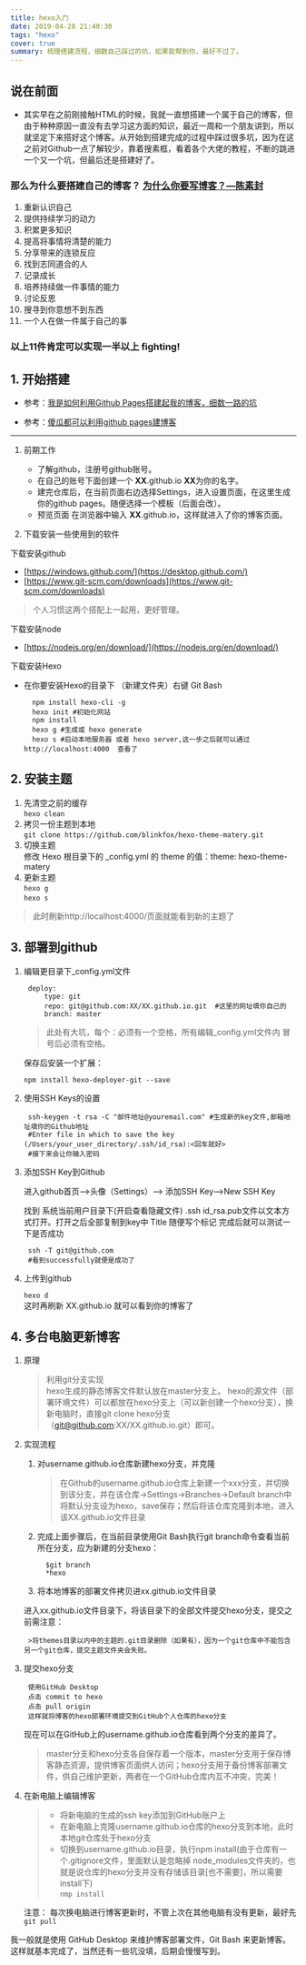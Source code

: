 ```yaml
---
title: hexo入门
date: 2019-04-28 21:40:30
tags: "hexo"
cover: true
summary: 梳理搭建流程，细数自己踩过的坑，如果能帮到你，最好不过了。
---
```


## 说在前面
* 其实早在之前刚接触HTML的时候，我就一直想搭建一个属于自己的博客，但由于种种原因一直没有去学习这方面的知识，最近一周和一个朋友讲到，所以就坚定下来搭好这个博客。从开始到搭建完成的过程中踩过很多坑，因为在这之前对Github一点了解较少，靠着搜素框，看着各个大佬的教程，不断的跳进一个又一个坑，但最后还是搭建好了。
### 那么为什么要搭建自己的博客？ [为什么你要写博客？—陈素封](https://zhuanlan.zhihu.com/p/19743861?columnSlug=cnfeat)
1. 重新认识自己
2. 提供持续学习的动力
3. 积累更多知识
4. 提高将事情将清楚的能力
5. 分享带来的连锁反应
6. 找到志同道合的人
7. 记录成长
8. 培养持续做一件事情的能力
9. 讨论反思
10. 搜寻到你意想不到东西
11. 一个人在做一件属于自己的事
### 以上11件肯定可以实现一半以上     fighting!
## 1. 开始搭建
	
* 参考：[我是如何利用Github Pages搭建起我的博客，细数一路的坑](https://www.cnblogs.com/jackyroc/p/7681938.html)

* 参考：[傻瓜都可以利用github pages建博客](http://cyzus.github.io/2015/06/21/github-build-blog/)  



----------
1. 前期工作
	* 了解github，注册号github账号。
	* 在自己的账号下面创建一个 **XX**.github.io **XX**为你的名字。
	* 建完仓库后，在当前页面右边选择Settings，进入设置页面，在这里生成你的github pages。随便选择一个模板（后面会改）。
	* 预览页面 在浏览器中输入  **XX**.github.io，这样就进入了你的博客页面。


2. 下载安装一些使用到的软件  


下载安装github   


- [https://windows.github.com/](https://desktop.github.com/)  
- [https://www.git-scm.com/downloads](https://www.git-scm.com/downloads)

>个人习惯这两个搭配上一起用，更好管理。

下载安装node  
  
- [https://nodejs.org/en/download/](https://nodejs.org/en/download/)   


下载安装Hexo 

- 在你要安装Hexo的目录下 （新建文件夹）右键 Git Bash

    	npm install hexo-cli -g   
		hexo init #初始化网站 
		npm install 
		hexo g #生成或 hexo generate  
		hexo s #启动本地服务器 或者 hexo server,这一步之后就可以通过http://localhost:4000  查看了

## 2. 安装主题
 
1. 先清空之前的缓存  
	`hexo clean`  
2. 拷贝一份主题到本地  
    `git clone https://github.com/blinkfox/hexo-theme-matery.git`  
3. 切换主题  
	修改 Hexo 根目录下的 _config.yml 的 theme 的值：theme: hexo-theme-matery  
4. 更新主题  
    `hexo g`  
	`hexo s`
>此时刷新http://localhost:4000/页面就能看到新的主题了

## 3. 部署到github 
1. 编辑更目录下_config.yml文件
 
    	deploy:
    		type: git
    		repo: git@github.com:XX/XX.github.io.git  #这里的网址填你自己的
    		branch: master
 	> 此处有大坑，每个：必须有一个空格，所有编辑_config.yml文件内 冒号后必须有空格。

 	保存后安装一个扩展：  

 	`npm install hexo-deployer-git --save` 

2. 使用SSH Keys的设置  
 
    	ssh-keygen -t rsa -C "邮件地址@youremail.com" #生成新的key文件,邮箱地址填你的Github地址   
    	#Enter file in which to save the key (/Users/your_user_directory/.ssh/id_rsa):<回车就好>   
    	#接下来会让你输入密码  
3. 添加SSH Key到Github

	进入github首页-->头像（Settings）--> 添加SSH Key-->New SSH Key
	
	找到 系统当前用户目录下(开启查看隐藏文件)
	.ssh id_rsa.pub文件以文本方式打开。打开之后全部复制到key中
	Title 随便写个标记
	完成后就可以测试一下是否成功  

		ssh -T git@github.com
		#看到successfully就便是成功了
4. 上传到github

    `hexo d`  
	这时再刷新 XX.github.io 就可以看到你的博客了
## 4. 多台电脑更新博客
1. 原理  
	>利用git分支实现  
	hexo生成的静态博客文件默认放在master分支上。
	hexo的源文件（部署环境文件）可以都放在hexo分支上（可以新创建一个hexo分支），换新电脑时，直接git clone hexo分支（git@github.com:XX/XX.github.io.git）即可。  

2. 实现流程  
	1. 对username.github.io仓库新建hexo分支，并克隆   
		>在Github的username.github.io仓库上新建一个xxx分支，并切换到该分支，并在该仓库->Settings->Branches->Default branch中将默认分支设为hexo，save保存；然后将该仓库克隆到本地，进入该XX.github.io文件目录  
	
	2. 完成上面步骤后，在当前目录使用Git Bash执行git branch命令查看当前所在分支，应为新建的分支hexo：  
	
		 	 $git branch   
		 	 *hexo  
	3. 将本地博客的部署文件拷贝进xx.github.io文件目录

	进入xx.github.io文件目录下，将该目录下的全部文件提交hexo分支，提交之前需注意：
	
		>将themes目录以内中的主题的.git目录删除（如果有），因为一个git仓库中不能包含另一个git仓库，提交主题文件夹会失败。  

3. 提交hexo分支

		使用GitHub Desktop 
		点击 commit to hexo  
		点击 pull origin 
		这样就将博客的hexo部署环境提交到GitHub个人仓库的hexo分支

	现在可以在GitHub上的username.github.io仓库看到两个分支的差异了。  
		
	> master分支和hexo分支各自保存着一个版本，master分支用于保存博客静态资源，提供博客页面供人访问；hexo分支用于备份博客部署文件，供自己维护更新，两者在一个GitHub仓库内互不冲突，完美！

4. 在新电脑上编辑博客
	>* 将新电脑的生成的ssh key添加到GitHub账户上  
	>* 在新电脑上克隆username.github.io仓库的hexo分支到本地，此时本地git仓库处于hexo分支
	>* 切换到username.github.io目录，执行npm install(由于仓库有一个.gitignore文件，里面默认是忽略掉  node_modules文件夹的，也就是说仓库的hexo分支并没有存储该目录[也不需要]，所以需要install下)  
	>`nmp install`

	注意： 每次换电脑进行博客更新时，不管上次在其他电脑有没有更新，最好先  
   	`git pull`

我一般就是使用 GitHub Desktop 来维护博客部署文件，Git Bash 来更新博客。
这样就基本完成了，当然还有一些坑没填，后期会慢慢写到。

